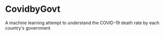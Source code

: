 # CovidbyGovt
A machine learning attempt to understand the COVID-19 death rate by each country's government

